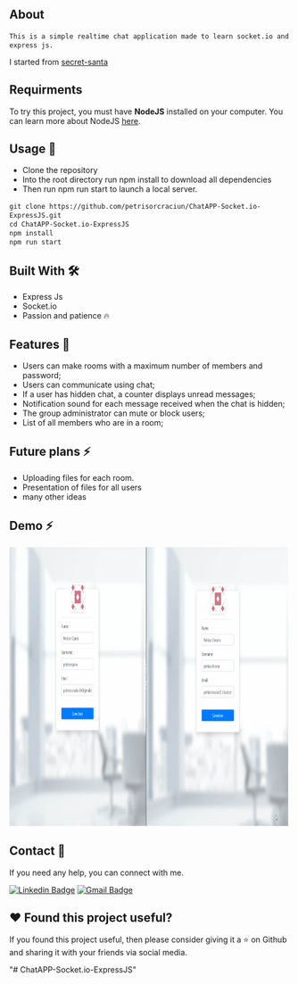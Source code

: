 ## About 
    This is a simple realtime chat application made to learn socket.io and express js.
I started from <a href="https://github.com/stefanalexlupu/secret-santa"> secret-santa </a>

## Requirments 
To try this project, you must have **NodeJS** installed on your computer. You can learn more about NodeJS [here](https://github.com/nodejs/node).

## Usage 🧐
- Clone the repository
- Into the root directory run npm install to download all dependencies
- Then run npm run start to launch a local server.


```
git clone https://github.com/petrisorcraciun/ChatAPP-Socket.io-ExpressJS.git
cd ChatAPP-Socket.io-ExpressJS
npm install
npm run start
```

## Built With 🛠
- Express Js
- Socket.io 
- Passion and patience 🔥


## Features 📝

- Users can make rooms with a maximum number of members and password;
- Users can communicate using chat;
- If a user has hidden chat, a counter displays unread messages;
- Notification sound for each message received when the chat is hidden;
- The group administrator can mute or block users;
- List of all members who are in a room;


## Future plans  ⚡

- Uploading files for each room.
- Presentation of files for all users
- many other ideas

## Demo  ⚡

<img src="https://raw.githubusercontent.com/petrisorcraciun/ChatAPP-Socket.io-ExpressJS/main/images/gif.gif" height="500px" width="500px">

## Contact 📝
If you need any help, you can connect with me.

[![Linkedin Badge](https://img.shields.io/badge/-CrăciunPetrișor-blue?style=flat-square&logo=Linkedin&logoColor=white&link=https://www.linkedin.com/in/crăciun-petrișor/)](https://www.linkedin.com/in/crăciun-petrișor/) [![Gmail Badge](https://img.shields.io/badge/-Gmail-c14438?style=flat-square&logo=Gmail&logoColor=white&link=mailto:petrisor.craciun34@gmail.com)](mailto:petrisor.craciun34@gmail.com) 


## :heart: Found this project useful?

If you found this project useful, then please consider giving it a :star: on Github and sharing it with your friends via social media.

"# ChatAPP-Socket.io-ExpressJS" 
